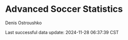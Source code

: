# Advanced Soccer Statistics
Denis Ostroushko

<!-- gfm -->

Last successful data update: 2024-11-28 06:37:39 CST
